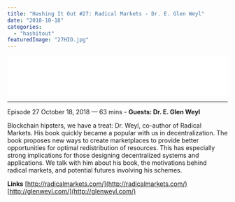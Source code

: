 ```yaml
---
title: "Hashing It Out #27: Radical Markets - Dr. E. Glen Weyl"
date: "2018-10-18"
categories: 
  - "hashitout"
featuredImage: "27HIO.jpg"
---
```


<iframe style="border: none;" src="//html5-player.libsyn.com/embed/episode/id/7231469/height/90/theme/custom/autoplay/no/autonext/no/thumbnail/yes/preload/no/no_addthis/no/direction/backward/render-playlist/no/custom-color/87A93A/" width="100%" height="90" scrolling="no" allowfullscreen="allowfullscreen"></iframe>

* * *

 Episode 27 October 18, 2018 — 63 mins - **Guests: Dr. E. Glen Weyl**

Blockchain hipsters, we have a treat: Dr. Weyl, co-author of Radical Markets. His book quickly became a popular with us in decentralization. The book proposes new ways to create marketplaces to provide better opportunities for optimal redistribution of resources. This has especially strong implications for those designing decentralized systems and applications. We talk with him about his book, the motivations behind radical markets, and potential futures involving his schemes.

**Links** [http://radicalmarkets.com/](http://radicalmarkets.com/) [http://glenweyl.com/](http://glenweyl.com/)
